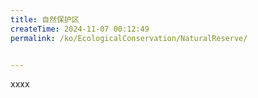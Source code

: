 ```yaml
---
title: 自然保护区
createTime: 2024-11-07 00:12:49
permalink: /ko/EcologicalConservation/NaturalReserve/


---
```


xxxx